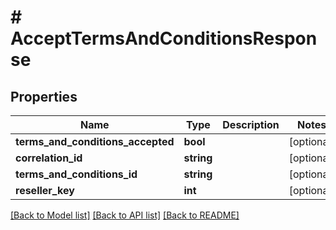 # # AcceptTermsAndConditionsResponse

## Properties

Name | Type | Description | Notes
------------ | ------------- | ------------- | -------------
**terms_and_conditions_accepted** | **bool** |  | [optional]
**correlation_id** | **string** |  | [optional]
**terms_and_conditions_id** | **string** |  | [optional]
**reseller_key** | **int** |  | [optional]

[[Back to Model list]](../../README.md#models) [[Back to API list]](../../README.md#endpoints) [[Back to README]](../../README.md)
